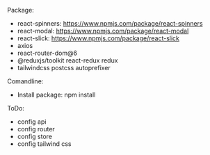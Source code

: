 Package:
- react-spinners: https://www.npmjs.com/package/react-spinners
- react-modal: https://www.npmjs.com/package/react-modal
- react-slick: https://www.npmjs.com/package/react-slick
- axios
- react-router-dom@6
- @reduxjs/toolkit react-redux redux
- tailwindcss postcss autoprefixer

Comandline:
- Install package: npm install

ToDo: 
- config api
- config router
- config store
- config tailwind css